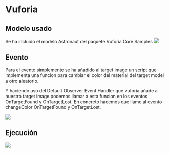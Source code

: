 # Vuforia

## Modelo usado

Se ha incluido el modelo Astronaut del paquete Vuforia Core Samples
![](https://github.com/alu0101350158/Vuforia/blob/main/media/modelo.png)

## Evento

Para el evento simplemente se ha añadido al target image un script que implementa una funcion para cambiar el color del material del target model a otro aleatorio.

Y haciendo uso del Default Observer Event Handler que vuforia añade a nuestro target image podemos llamar a esta funcion en los eventos OnTargetFound y OnTargetLost. En concreto hacemos que llame al evento changeColor OnTargetFound y OnTargetLost.

![](https://github.com/alu0101350158/Vuforia/blob/main/media/Captura.png)

## Ejecución

![](https://github.com/alu0101350158/Vuforia/blob/main/media/Video.gif)
